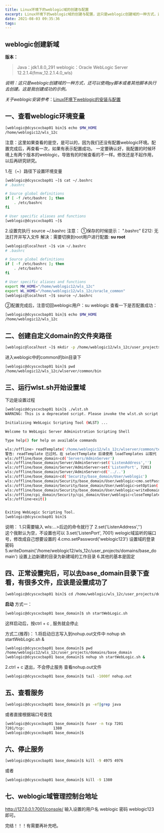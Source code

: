 ```yaml
---
title: Linux环境下的weblogic域的创建与配置
excerpt: Linux环境下的weblogic域的创建与配置，这只是weblogic创建域的一种方式，还可以使用py脚本或者其他脚本执行去创建。
date: 2021-08-03 09:35:36
tags:
---
```

## weblogic创建新域
****版本：****
> Java：jdk1.8.0_291
> weblogic：Oracle WebLogic Server 12.2.1.4(fmw_12.2.1.4.0_wls)


*说明：这只是weblogic创建域的一种方式，还可以使用py脚本或者其他脚本执行去创建。这是我创建成功的示例。*

*关于weblogic安装参考*：[Linux环境下weblogic的安装与配置](https://chris-z-su.github.io/2021/08/11/Linux%E7%8E%AF%E5%A2%83%E4%B8%8Bweblogic%E7%9A%84%E5%AE%89%E8%A3%85%E4%B8%8E%E9%85%8D%E7%BD%AE/)

## 一、查看weblogic环境变量

```bash
[weblogic@dcyscxcbap01 bin]$ echo $MW_HOME
/home/weblogic12/wls_12c
```
注意：这里如果查看的是空，是可以的，因为我们还没有配置weblogic环境。配置完成后，再查看一次，如果有表示配置成功。
一定要确认好，我配置的时候环境上有两个版本的weblogic，导致有的时候查看的不一样。修改还是不起作用，以后再研究研究。

1.在（~）路径下设置环境变量
```bash
[weblogic@dcyscxcbap01 ~]$ cat ~/.bashrc 
# .bashrc

# Source global definitions
if [ -f /etc/bashrc ]; then
	. /etc/bashrc
fi

# User specific aliases and functions
[weblogic@dcyscxcbap01 ~]$ 
```

2.设置完执行  source ~/.bashrc 
注意：
①保存的时候提示：
".bashrc" E212: 无法打开并写入文件
解决：需要切换到root用户进行配置:
**su root**

```bash
[weblogic@localhost ~]$ vim ~/.bashrc
# .bashrc

# Source global definitions
if [ -f /etc/bashrc ]; then
	. /etc/bashrc
fi

# User specific aliases and functions
export MW_HOME="/home/weblogic12/wls_12c"
export WL_HOME="/home/weblogic12/wls_12c/oracle_common"
[weblogic@localhost ~]$ source ~/.bashrc
```
②配置完成后，注意切回weblogic用户：su weblogic
查看一下是否配置成功：
```bash
[weblogic@dcyscxcbap01 bin]$ echo $MW_HOME
/home/weblogic12/wls_12c
```
## 二、创建自定义domain的文件夹路径

```bash
[weblogic@localhost ~]$ mkdir -p /home/weblogic12/wls_12c/user_projects/domains/base_domain/
```


进入weblogic中的common的bin目录下

```bash
[weblogic@dcyscxcbap01 bin]$ pwd
/home/weblogic12/wls_12c/wlserver/common/bin
```

## 三、运行wlst.sh开始设置域
下边是设置过程
```bash
[weblogic@dcyscxcbap01 bin]$ ./wlst.sh 
WARNING: This is a deprecated script. Please invoke the wlst.sh script under oracle_common/common/bin.

Initializing WebLogic Scripting Tool (WLST) ...

Welcome to WebLogic Server Administration Scripting Shell

Type help() for help on available commands

wls:/offline> readTemplate('/home/weblogic12/wls_12c/wlserver/common/templates/wls/wls.jar')
警告: readTemplate 已过时。在 selectTemplate 后请使用 loadTemplates 以取代 readTemplate。
wls:/offline/base_domain>cd('Servers/AdminServer')
wls:/offline/base_domain/Server/AdminServer>set('ListenAddress','')
wls:/offline/base_domain/Server/AdminServer>set('ListenPort', 7201)
wls:/offline/base_domain/Server/AdminServer>cd('../..')
wls:/offline/base_domain>cd('Security/base_domain/User/weblogic')
wls:/offline/base_domain/Security/base_domain/User/weblogic>cmo.setPassword('weblogic123')
wls:/offline/base_domain/Security/base_domain/User/weblogic>setOption('OverwriteDomain', 'true')
wls:/offline/base_domain/Security/base_domain/User/weblogic>writeDomain('/home/weblogic12/wls_12c/user_projects/domains/base_domain')
wls:/offline/cpi_domain/Security/cpi_domain/User/weblogic>closeTemplate()
wls:/offline>exit()


Exiting WebLogic Scripting Tool.
[weblogic@dcyscxcbap01 bin]$ 


```
说明：
1.只需要输入 wls:...>后边的命令就行了
2.set('ListenAddress','')  
这个我默认为空，不设置也可以
3.set('ListenPort', 7001)
welogic域监听的端口号，修改成自己想要设置的
4.cmo.setPassword('weblogic123')
设置域的登录密码
5.writeDomain('/home/weblogic12/wls_12c/user_projects/domains/base_domain')
设置上边新建的目录为新建域的工作目录
6.其他的基本是固定


## 四、正常设置完后，可以去base_domain目录下查看，有很多文件，应该是设置成功了

```bash
[weblogic@dcyscxcbap01 bin]$ cd /home/weblogic/wls_12c/user_projects/domains/base_domain/
```

**启动**
方式一：
```bash
[weblogic@dcyscxcbap01 base_domain]$ sh startWebLogic.sh 
```
这样启动后，按ctrl + c , 服务就会停止

方式二(推荐)：
1.将启动日志写入到nohup.out文件中
nohup sh startWebLogic.sh &
```bash
[weblogic@dcyscxcbap01 base_domain]$ pwd
/home/weblogic12/wls_12c/user_projects/domains/base_domain
[weblogic@dcyscxcbap01 base_domain]$ nohup sh startWebLogic.sh &


```
2.ctrl + c  退出，不会停止服务
查看nohup.out文件

```bash
[weblogic@dcyscxcbap01 base_domain]$ tail -1000f nohup.out
```

## 五、查看服务

```bash
[weblogic@dcyscxcbap01 base_domain]$ ps -ef|grep java
```
或者直接根据端口号查找
```bash
[weblogic@dcyscxcbap01 base_domain]$ fuser -n tcp 7201
7201/tcp:             1380
[weblogic@dcyscxcbap01 base_domain]$
```

## 六、停止服务

```bash
[weblogic@dcyscxcbap01 base_domain]$ kill -9 4975 4976
```
或者

```bash
[weblogic@dcyscxcbap01 base_domain]$ kill -9 1380
```


## 七、weblogic域管理控制台地址
http://127.0.0.1:7001/console/
输入设置的用户名 weblogic 密码 weblogic123  即可。

完结！！！有需要再补充吧。
